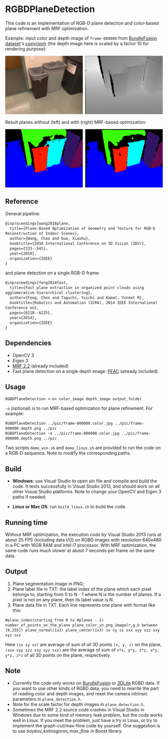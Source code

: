 # RGBDPlaneDetection
This code is an implementation of RGB-D plane detection and color-based plane refinement with MRF optimization. 

Example: input color and depth image of `frame-000000` from [BundleFusion dataset](http://graphics.stanford.edu/projects/bundlefusion/)'s [copyroom](http://graphics.stanford.edu/projects/bundlefusion/data/copyroom/copyroom.zip) (the depth image here is scaled by a factor 10 for rendering purpose):

<img src="pic/color_depth.png" width="720">

Result planes without (left) and with (right) MRF-based optimization:

<img src="pic/plane_results.png" width="720">

## Reference
General pipeline:
```
@inproceedings{wang2018plane,
  title={Plane-Based Optimization of Geometry and Texture for RGB-D Reconstruction of Indoor Scenes},
  author={Wang, Chao and Guo, Xiaohu},
  booktitle={2018 International Conference on 3D Vision (3DV)},
  pages={533--541},
  year={2018},
  organization={IEEE}
}
```
and plane detection on a single RGB-D frame:
```
@inproceedings{feng2014fast,
  title={Fast plane extraction in organized point clouds using agglomerative hierarchical clustering},
  author={Feng, Chen and Taguchi, Yuichi and Kamat, Vineet R},
  booktitle={Robotics and Automation (ICRA), 2014 IEEE International Conference on},
  pages={6218--6225},
  year={2014},
  organization={IEEE}
}
```

## Dependencies
- OpenCV 3
- Eigen 3
- [MRF 2.2](http://vision.middlebury.edu/MRF/code/) (already included)
- Fast plane detection on a single depth image: [PEAC](http://www-personal.umich.edu/~cforrest/research.html) (already included)

## Usage
```
RGBDPlaneDetection <-o> color_image depth_image output_folder
```

`-o` (optional) is to run MRF-based optimization for plane refinement. For example:
```
RGBDPlaneDetection ../pic/frame-000000.color.jpg ../pic/frame-000000.depth.png ../pic 
RGBDPlaneDetection -o ../pic/frame-000000.color.jpg ../pic/frame-000000.depth.png ../pic 
```

Two scripts `demo_win.sh` and `demo_linux.sh` are provided to run the code on a RGB-D sequence. Note to modify the corresponding paths.

## Build
- **Windows**: use Visual Studio to open sln file and compile and build the code. It tests successfully in Visual Studio 2013, and should work on all other Visual Studio platforms. Note to change your OpenCV and Eigen 3 paths if needed.

- **Linux or Mac OS**: run `build_linux.sh` to build the code.

## Running time
Without MRF optimization, the execution code by Visual Studio 2013 runs at about 25 FPS (including data I/O) on RGBD images with resolution 640x480 in a PC with 16GB RAM and intel i7 processor. With MRF optimization, the same code runs much slower at about 7 seconds per frame on the same data.  

## Output
1) Plane segmentation image in PNG;
2) Plane label file in TXT: the label index of the plane which each pixel belongs to, starting from 0 to N - 1 where N is the number of planes. If a pixel is not on any plane, then its label value is N.
3) Plane data file in TXT. Each line represents one plane with format like this:
```
#plane_index(starting from 0 to #planes - 1) number_of_points_on_the_plane plane_color_in_png_image(r,g,b between [0,255]) plane_normal(1x3) plane_center(1x3) sx sy sz sxx syy szz sxy syz sxz
```
Here `(sx sy sz)` are average of sum of all 3D points `(x, y, z)` on the plane, `(sxx syy szz sxy syz sxz)` are the average of sum of `x*x, y*y, z*z, x*y, y*z, z*z` of all 3D points on the plane, respectively.

## Note
- Currently the code only works on [BundleFusion](http://graphics.stanford.edu/projects/bundlefusion/) or [3DLite](http://graphics.stanford.edu/projects/3dlite/) RGBD data. If you want to use other kinds of RGBD data, you need to rewrite the part of reading color and depth images, and reset the camera intrinsic parameters in `plane_detection.h`.
- Note for the scale factor for depth images in `plane_detection.h`.
- Sometimes the MRF 2.2 source code crashes in Visual Studio in Windows due to some kind of memory leak problem, but the code works well in Linux. If you meet the problem, just have a try in Linux, or try to implement the graph-cut/max-flow code by yourself. One suggestion is to use *boykov_kolmogorov_max_flow* in Boost library. 

